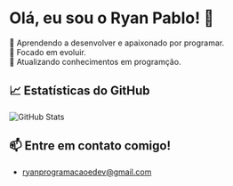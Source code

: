 # Olá, eu sou o Ryan Pablo! 👋

🚀 Aprendendo a desenvolver e apaixonado por programar.  
🎯 Focado em evoluir.  
🌱 Atualizando conhecimentos em programção.  

## 📈 Estatísticas do GitHub
![GitHub Stats](https://github-readme-stats.vercel.app/api?username=Davi-Sampaioestec&show_icons=true&theme=radical)

## 📫 Entre em contato comigo!
- ryanprogramacaoedev@gmail.com
